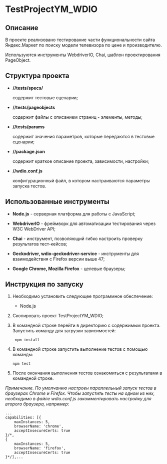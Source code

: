 # TestProjectYM_WDIO


## Описание

В проекте реализовано тестирование части функциональности сайта Яндекс.Маркет по поиску модели телевизора по цене и производителю.

Используются инструменты WebdriverIO, Chai, шаблон проектирования PageObject. 



## Структура проекта
-  **//tests/specs/**

   содержит тестовые сценарии;


- **//tests/pageobjects**

  содержит файлы с описанием страниц -  элементы, методы;


- **//tests/params**

  содержит значения параметров, которые передаются в тестовые сценарии;


- **//package.json**

  содержит краткое описание проекта, зависимости, настройки;


- **//wdio.conf.js**

  конфигурационный файл, в котором настраиваются параметры запуска тестов.

## Использованные инструменты

- **Node.js** - серверная платформа для работы с JavaScript;

- **WebdriverIO** - фреймворк для автоматизации тестирования через W3C WebDriver API;

- **Chai** - инструмент, позволяющий гибко настроить проверку результатов тест-кейсов;

- **Geckodriver, wdio-geckodriver-service** - инструменты для взаимодействия с Firefox версии выше 47;

- **Google Chrome, Mozilla Firefox** - целевые браузеры;


## Инструкция по запуску


1. Необходимо установить следующее программное обеспечение:

    - Node.js

2. Скопировать проект TestProjectYM_WDIO;


3. В командной строке перейти в директорию с содержимым проекта. Запустить команду для загрузки зависимостей:

        npm install

4. В командной строке запустить выполнение тестов с помощью команды:

       npm test

5. После окончания выполнения тестов ознакомиться с результатами в командной строке.



*Примечание. По умолчанию настроен параллельный запуск тестов в браузерах Chrome и Firefox. 
Чтобы запустить тесты на одном из них, 
необходимо в файле wdio.conf.js закомментировать настройку для второго браузера, например:*

    ...
    capabilities: [{
        maxInstances: 5,
        browserName: 'chrome',
        acceptInsecureCerts: true
    }/*,
    {
        maxInstances: 5,
        browserName: 'firefox',
        acceptInsecureCerts: true
    }*/],...
